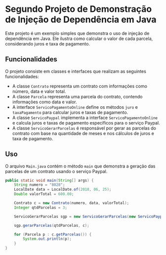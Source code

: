 # Segundo Projeto de Demonstração de Injeção de Dependência em Java

Este projeto é um exemplo simples que demonstra o uso de injeção de dependência em Java.  Ele ilustra como calcular o valor de cada parcela, considerando juros e taxa de pagamento.

## Funcionalidades

O projeto consiste em classes e interfaces que realizam as seguintes funcionalidades:

- A classe `Contrato` representa um contrato com informações como número, data e valor total.
- A classe `Parcela` representa uma parcela do contrato, contendo informações como data e valor.
- A interface `ServicoPagamentoOnline` define os métodos `juro` e `taxaPagamento` para calcular juros e taxas de pagamento.
- A classe `ServicoPaypal` implementa a interface `ServicoPagamentoOnline` e calcula juros e taxas de pagamento específicos para o serviço Paypal.
- A classe `ServicoGerarParcelas` é responsável por gerar as parcelas do contrato com base na quantidade de meses e nos cálculos de juros e taxa de pagamento.

## Uso

O arquivo `Main.java` contém o método `main` que demonstra a geração das parcelas de um contrato usando o serviço Paypal.

```java
public static void main(String[] args) {
    String numero = "8028";
    LocalDate data = LocalDate.of(2018, 06, 25);
    Double valorTotal = 600.00;

    Contrato c = new Contrato(numero, data, valorTotal);
    Integer qtdParcelas = 3;

    ServicoGerarParcelas sgp = new ServicoGerarParcelas(new ServicoPaypal());

    sgp.gerarParcelas(qtdParcelas, c);

    for (Parcela p : c.getParcelas()) {
        System.out.println(p);
    }
}
